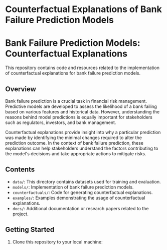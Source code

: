 # Counterfactual Explanations of Bank Failure Prediction Models
# Bank Failure Prediction Models: Counterfactual Explanations

This repository contains code and resources related to the implementation of counterfactual explanations for bank failure prediction models.

## Overview

Bank failure prediction is a crucial task in financial risk management. Predictive models are developed to assess the likelihood of a bank failing based on various features and historical data. However, understanding the reasons behind model predictions is equally important for stakeholders such as regulators, investors, and bank management.

Counterfactual explanations provide insight into why a particular prediction was made by identifying the minimal changes required to alter the prediction outcome. In the context of bank failure prediction, these explanations can help stakeholders understand the factors contributing to the model's decisions and take appropriate actions to mitigate risks.

## Contents

- `data/`: This directory contains datasets used for training and evaluation.
- `models/`: Implementation of bank failure prediction models.
- `counterfactuals/`: Code for generating counterfactual explanations.
- `examples/`: Examples demonstrating the usage of counterfactual explanations.
- `docs/`: Additional documentation or research papers related to the project.

## Getting Started

1. Clone this repository to your local machine:
